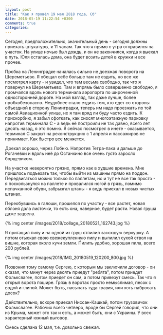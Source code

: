 ```yaml
---
layout: post
title: "Как я провёл 19 мая 2018 года, Сб"
date: 2018-05-19 11:22:54 +0300
comments: true
categories: 
---
```

Сегодня, предположительно, значительный день - сегодня должны приехать штукатуры, к 11 часам. Так что я прямо с утра отправился на участок. На улице ночью был дождь, и он не закончился, когда я выехал в путь. Юля осталась дома, она будет возить детей в кружки и все прочее.

Пробка на Ленинградке началась сильно не доезжая поворота на Шереметьево. Я обещал себе больше там не ездить, но все же посмотрел карту - и увидел, что там весьма свободно, так что я повернул на Шереметьево. Там и впрямь было совершенно свободно, я промчался вдоль нового терминала аэропорта по широченной односторонней дороге. На мой взгляд, так даже лучше, более пробкобезопасно. Неудобнее стало ездить тем, кто едет со стороны объездной в сторону Ленинградки, теперь им надо проезжать по той самой Авиационной улице, но я там вряд ли буду часто ездить. К прискорбию, я забыл сфоткать, как сносят многоэтажную парковку напротив терминала С - а ведь её построили не так давно, всего лет десять назад, я это помню. Я сейчас посмотрел в инете - оказывается, терминал С закрыт на реконструкцию с 1 апреля и пассажиров не принимает. Как быстро все меняется.

Доехал хорошо, через Лобню. Напротив Тетра-пака и дальше до Рогачевки и вдоль неё до Останкино все очень густо заросло борщевиком.

На участке невероятно грязно, прямо как в худшие времена. Мне пришлось подъехать так, чтобы выйти из машины прямо на поддон. Передвигаться можно только по паллетам, но и тут не все так просто - я поскользнулся на паллете и провалился ногой в грязь, помимо испачканной обуви, забрызгал штаны - я ведь приехал в новых чистых штанах. 

Переобувшись в галоши, прошелся по участку - все растет, новая яблоня дала листочки, то есть она, наверное, будет расти. Новая груша даже зацвела. 

{% img center /images/2018/collage_20180521_162743.jpg %}

Я притащил пилу и на одной из груш отпилил засохшую верхушку. А потом отыскал свою свежекупленную пилу и выпилил сухой ствол на вишне, которая около кучи земли. Пилить удобно, хорошая пила, всего 200 рублей.

{% img center /images/2018/IMG_20180519_120200_800.jpg %}

Позвонил тому самому Сергею, с которым мы заключили договор - он сказал, что минут через десять приедут "ребята", потом приедет Фольксваген, потом приедет он сам, а потом привезут смесь. Так что я открыл ворота пошире. Грязь в воротах просто немыслимая, песок с водой и глиной. Может быть, насыпать туда гравия, или хоть набросать досок?

Действительно, вскоре приехал Ниссан-Кашкай, потом грузовичок Фольксваген. Рабочих всего четверо, вроде бы Сергей говорил, что они из Крыма, может это так и есть, а может быть, они с Украины. У всех характерный южный выговор.

Смесь сделана 12 мая, т.е. довольно свежая.